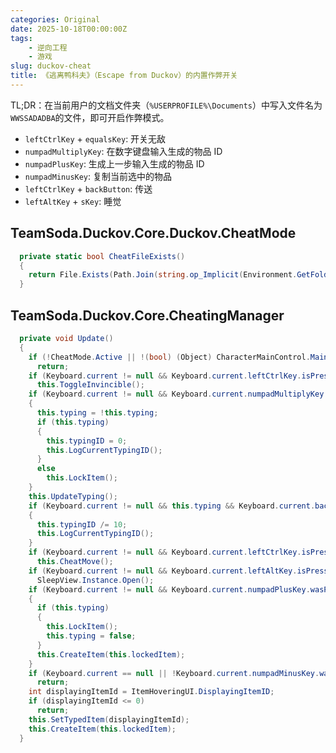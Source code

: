 ```yaml
---
categories: Original
date: 2025-10-18T00:00:00Z
tags:
    - 逆向工程
    - 游戏
slug: duckov-cheat
title: 《逃离鸭科夫》（Escape from Duckov）的内置作弊开关
---
```


TL;DR：在当前用户的文档文件夹（`%USERPROFILE%\Documents`）中写入文件名为`WWSSADADBA`的文件，即可开启作弊模式。

- `leftCtrlKey` + `equalsKey`: 开关无敌
- `numpadMultiplyKey`: 在数字键盘输入生成的物品 ID
- `numpadPlusKey`: 生成上一步输入生成的物品 ID
- `numpadMinusKey`: 复制当前选中的物品
- `leftCtrlKey` + `backButton`: 传送
- `leftAltKey` + `sKey`: 睡觉

## TeamSoda.Duckov.Core.Duckov.CheatMode

```csharp
  private static bool CheatFileExists()
  {
    return File.Exists(Path.Join(string.op_Implicit(Environment.GetFolderPath(Environment.SpecialFolder.Personal)), string.op_Implicit("WWSSADADBA")));
  }
```

## TeamSoda.Duckov.Core.CheatingManager

```csharp
  private void Update()
  {
    if (!CheatMode.Active || !(bool) (Object) CharacterMainControl.Main)
      return;
    if (Keyboard.current != null && Keyboard.current.leftCtrlKey.isPressed && Keyboard.current.equalsKey.wasPressedThisFrame)
      this.ToggleInvincible();
    if (Keyboard.current != null && Keyboard.current.numpadMultiplyKey.wasPressedThisFrame)
    {
      this.typing = !this.typing;
      if (this.typing)
      {
        this.typingID = 0;
        this.LogCurrentTypingID();
      }
      else
        this.LockItem();
    }
    this.UpdateTyping();
    if (Keyboard.current != null && this.typing && Keyboard.current.backspaceKey.wasPressedThisFrame && this.typingID > 0)
    {
      this.typingID /= 10;
      this.LogCurrentTypingID();
    }
    if (Keyboard.current != null && Keyboard.current.leftCtrlKey.isPressed && Mouse.current.backButton.wasPressedThisFrame)
      this.CheatMove();
    if (Keyboard.current != null && Keyboard.current.leftAltKey.isPressed && Keyboard.current.sKey.wasPressedThisFrame)
      SleepView.Instance.Open();
    if (Keyboard.current != null && Keyboard.current.numpadPlusKey.wasPressedThisFrame)
    {
      if (this.typing)
      {
        this.LockItem();
        this.typing = false;
      }
      this.CreateItem(this.lockedItem);
    }
    if (Keyboard.current == null || !Keyboard.current.numpadMinusKey.wasPressedThisFrame)
      return;
    int displayingItemId = ItemHoveringUI.DisplayingItemID;
    if (displayingItemId <= 0)
      return;
    this.SetTypedItem(displayingItemId);
    this.CreateItem(this.lockedItem);
  }
```
